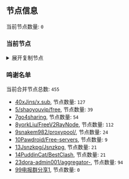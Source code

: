 
## 节点信息
当前节点数量: `0`
### 当前节点
<details>
  <summary>展开复制节点</summary>

    

</details>

### 鸣谢名单
当前合并节点总数: `455`
- [40xJins/x.sub](https://github.com/0xJins/x.sub), 节点数量: `127`
- [5/shaoyouvip/free](https://github.com/shaoyouvip/free), 节点数量: `39`
- [7go4sharing](https://github.com/go4sharing), 节点数量: `54`
- [8yorkLiu/FreeV2RayNode](https://github.com/yorkLiu/FreeV2RayNode), 节点数量: `112`
- [9snakem982/proxypool/](https://github.com/snakem982/proxypool/), 节点数量: `24`
- [10Pawdroid/Free-servers](https://github.com/Pawdroid/Free-servers), 节点数量: `9`
- [13Jsnzkpg/Jsnzkpg](https://github.com/Jsnzkpg/Jsnzkpg), 节点数量: `21`
- [14PuddinCat/BestClash](https://github.com/PuddinCat/BestClash), 节点数量: `21`
- [23dora-admin001/aggregator-](https://github.com/dora-admin001/aggregator-), 节点数量: `94`
- [99电报群分享1](https://github.com/cdddbc/getAirport), 节点数量: `0`


